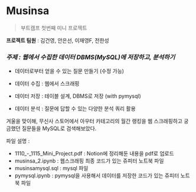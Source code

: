 # Musinsa
> 부트캠프 첫번째 미니 프로젝트

**프로젝트 팀원** : 김건영, 안은선, 이재영F, 전한성   

### ***주제 : 웹에서 수집한 데이터 DBMS(MySQL)에 저장하고, 분석하기***


- 데이터로부터 얻을 수 있는 질문 만들기 (수정 가능)

- 데이터 수집 : 웹에서 스크래핑

- 데이터 저장 : 테이블 설계, DBMS로 저장 (with pymysql)

- 데이터 분석 : 질문에 답할 수 있는 다양한 분석 쿼리 활용


겨울을 맞이해, 무신사 스토어에서 아우터 카테고리의 월간 랭킹을 웹 스크래핑하고 궁금했던 질문들을 MySQL로 검색해보았다.


파일 설명 :   
- 1110_-_1115_Mini_Project.pdf : Notion에 정리해둔 내용을 pdf로 업로드
- musinsa_2.ipynb : 웹스크래핑 최종 코드가 있는 쥬피터 노트북 파일
- musinsamysql.sql : mysql 파일
- pymysql.ipynb : pymysql을 사용해서 데이터를 저장한 코드가 있는 쥬피터 노트북 파일
